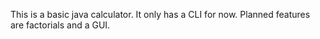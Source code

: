 This is a basic java calculator. It only has a CLI for now. Planned features are factorials and a GUI.
